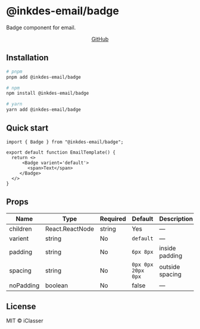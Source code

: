 # @inkdes-email/badge

Badge component for email.

<div style='text-align:center'>
  <a href='https://github.com/iClasser/inkdes-email-comps'>GitHub<a>
  </hr>
</div>

## Installation

```bash
# pnpm
pnpm add @inkdes-email/badge

# npm
npm install @inkdes-email/badge

# yarn
yarn add @inkdes-email/badge
```

## Quick start

```tsx
import { Badge } from "@inkdes-email/badge";

export default function EmailTemplate() {
  return <>
      <Badge varient='default'>
        <span>Text</span>
     </Badge>
  </>
}
```

## Props

| Name     | Type            | Required | Default | Description |
| -------- | --------------- | -------- | ------- | ----------- |
| children | React.ReactNode | string | Yes      | —       | - |
| varient | string | No | `default` | — |
| padding | string | No | `6px 8px` | inside padding |
| spacing | string | No | `0px 0px 20px 0px` | outside spacing |
| noPadding | boolean | No | false | — |


## License

MIT © iClasser
